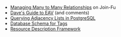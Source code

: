  - [Managing Many to Many Relationships][o1] on Join-Fu
 - [Dave's Guide to EAV][o2] (and comments)
 - [Querying Adjacency Lists in PostgreSQL][o3]
 - [Database Schema for Tags][o4]
 - [Resource Description Framework][o5]

[o1]:http://www.joinfu.com/2005/12/managing-many-to-many-relationships-in-mysql-part-1/comment-page-1/
[o2]:http://weblogs.sqlteam.com/davidm/articles/12117.aspx
[o3]:http://dba.stackexchange.com/questions/35305/multiple-parents-and-multiple-children-in-product-categories
[o4]:http://tagging.pui.ch/post/37027745720/tags-database-schemas
[o5]:http://en.wikipedia.org/wiki/Resource_Description_Framework
